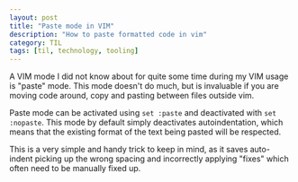 ```yaml
---
layout: post
title: "Paste mode in VIM"
description: "How to paste formatted code in vim"
category: TIL
tags: [til, technology, tooling]
---
```


A VIM mode I did not know about for quite some time during my VIM usage is "paste" mode. This mode
doesn't do much, but is invaluable if you are moving code around, copy and pasting between files
outside vim.

Paste mode can be activated using `set :paste` and deactivated with `set :nopaste`. This mode by
default simply deactivates autoindentation, which means that the existing format of the text being
pasted will be respected. 

This is a very simple and handy trick to keep in mind, as it saves auto-indent picking up the wrong
spacing and incorrectly applying "fixes" which often need to be manually fixed up.
